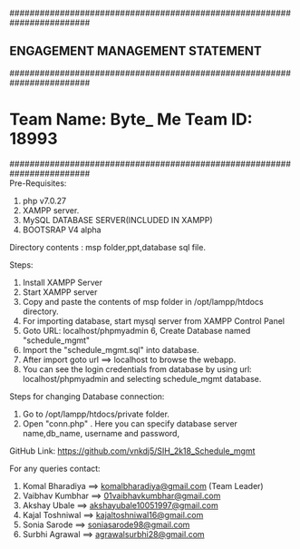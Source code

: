 ########################################################################
##   ENGAGEMENT MANAGEMENT STATEMENT                                 ###
########################################################################
# Team Name: Byte_ Me	 Team ID: 18993				      ##
########################################################################	
Pre-Requisites: 

1. php v7.0.27 
2. XAMPP server.
3. MySQL DATABASE SERVER(INCLUDED IN XAMPP)
4. BOOTSRAP V4 alpha


Directory contents : msp folder,ppt,database sql file.


Steps: 
1. Install XAMPP Server
2. Start XAMPP server
3. Copy and paste the contents of  msp folder in /opt/lampp/htdocs directory.
4. For importing database, start mysql server from XAMPP Control Panel
5. Goto URL: localhost/phpmyadmin
6, Create Database named "schedule_mgmt"
7. Import the "schedule_mgmt.sql" into database.
8. After import goto url ==> localhost to browse the webapp.
10. You can see the login credentials from database by using url: localhost/phpmyadmin and selecting schedule_mgmt database.


Steps for changing Database connection:
1. Go to /opt/lampp/htdocs/private folder.
2. Open "conn.php"  . Here you can specify database server name,db_name, username and password,


GitHub Link: https://github.com/vnkdj5/SIH_2k18_Schedule_mgmt

For any queries contact:
1. Komal Bharadiya ==> komalbharadiya@gmail.com (Team Leader)
2. Vaibhav Kumbhar ==> 01vaibhavkumbhar@gmail.com
3. Akshay Ubale    ==> akshayubale10051997@gmail.com
4. Kajal Toshniwal ==> kajaltoshniwal16@gmail.com
5. Sonia Sarode    ==> soniasarode98@gmail.com
6. Surbhi Agrawal  ==> agrawalsurbhi28@gmail.com
